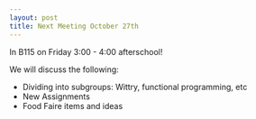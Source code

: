 ```yaml
---
layout: post
title: Next Meeting October 27th
---
```

In B115 on Friday 3:00 - 4:00 afterschool!

We will discuss the following:
- Dividing into subgroups: Wittry, functional programming, etc
- New Assignments
- Food Faire items and ideas
